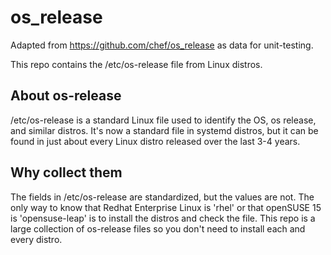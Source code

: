 # os_release

Adapted from https://github.com/chef/os_release as data for unit-testing.

This repo contains the /etc/os-release file from Linux distros.

## About os-release

/etc/os-release is a standard Linux file used to identify the OS, os release, and similar distros. It's now a standard file in systemd distros, but it can be found in just about every Linux distro released over the last 3-4 years.

## Why collect them

The fields in /etc/os-release are standardized, but the values are not. The only way to know that Redhat Enterprise Linux is 'rhel' or that openSUSE 15 is 'opensuse-leap' is to install the distros and check the file. This repo is a large collection of os-release files so you don't need to install each and every distro.
